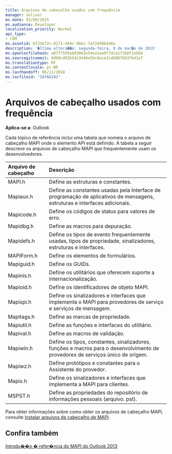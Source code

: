 ```yaml
---
title: Arquivos de cabeçalho usados com frequência
manager: soliver
ms.date: 03/09/2015
ms.audience: Developer
localization_priority: Normal
api_type:
- COM
ms.assetid: bf23b72c-0171-444c-96bc-7af2499b4d6a
description: '�ltima altera��o: segunda-feira, 9 de mar�o de 2015'
ms.openlocfilehash: a87f7595eb03062e54ea3aa8f7dca1f1b0f1e568
ms.sourcegitcommit: 9d60cd82b5413446e5bc8ace2cd689f683fb41a7
ms.translationtype: MT
ms.contentlocale: pt-BR
ms.lasthandoff: 06/11/2018
ms.locfileid: "19766293"
---
```

# <a name="commonly-used-header-files"></a>Arquivos de cabeçalho usados com frequência

  
  
**Aplica-se a**: Outlook 
  
Cada tópico de referência inclui uma tabela que nomeia o arquivo de cabeçalho MAPI onde o elemento API está definido. A tabela a seguir descreve os arquivos de cabeçalho MAPI que frequentemente usam os desenvolvedores.
  
|**Arquivo de cabeçalho**|**Descrição**|
|:-----|:-----|
|MAPI.h  <br/> |Define as estruturas e constantes.  <br/> |
|Mapiaux.h  <br/> |Define as constantes usadas pela Interface de programação de aplicativos de mensagens, estruturas e interfaces adicionais.  <br/> |
|Mapicode.h  <br/> |Define os códigos de status para valores de erro.  <br/> |
|Mapidbg.h  <br/> |Define as macros para depuração.  <br/> |
|Mapidefs.h  <br/> |Define os tipos de evento frequentemente usadas, tipos de propriedade, sinalizadores, estruturas e interfaces.  <br/> |
|MAPIForm.h  <br/> |Define os elementos de formulários.  <br/> |
|Mapiguid.h  <br/> |Define os GUIDs.  <br/> |
|Mapinis.h  <br/> |Define os utilitários que oferecem suporte a internacionalização.  <br/> |
|Mapioid.h  <br/> |Define os identificadores de objeto MAPI.  <br/> |
|Mapispi.h  <br/> |Define os sinalizadores e interfaces que implementa o MAPI para provedores de serviço e serviços de mensagem.  <br/> |
|Mapitags.h  <br/> |Define as marcas de propriedade.  <br/> |
|Mapiutil.h  <br/> |Define as funções e interfaces do utilitário.  <br/> |
|Mapival.h  <br/> |Define as macros de validação.  <br/> |
|Mapiwin.h  <br/> |Define os tipos, constantes, sinalizadores, funções e macros para o desenvolvimento de provedores de serviços único de origem.  <br/> |
|Mapiwz.h  <br/> |Define protótipos e constantes para o Assistente do provedor.  <br/> |
|Mapix.h  <br/> |Define os sinalizadores e interfaces que implementa a MAPI para clientes.  <br/> |
|MSPST.h  <br/> |Define as propriedades do repositório de informações pessoais (arquivo. pst).  <br/> |
   
Para obter informações sobre como obter os arquivos de cabeçalho MAPI, consulte [Instalar arquivos de cabeçalho de MAPI](how-to-install-mapi-header-files.md).
  
## <a name="see-also"></a>Confira também



[Introdu��o � refer�ncia do MAPI do Outlook 2013](getting-started-with-the-outlook-mapi-reference.md)

